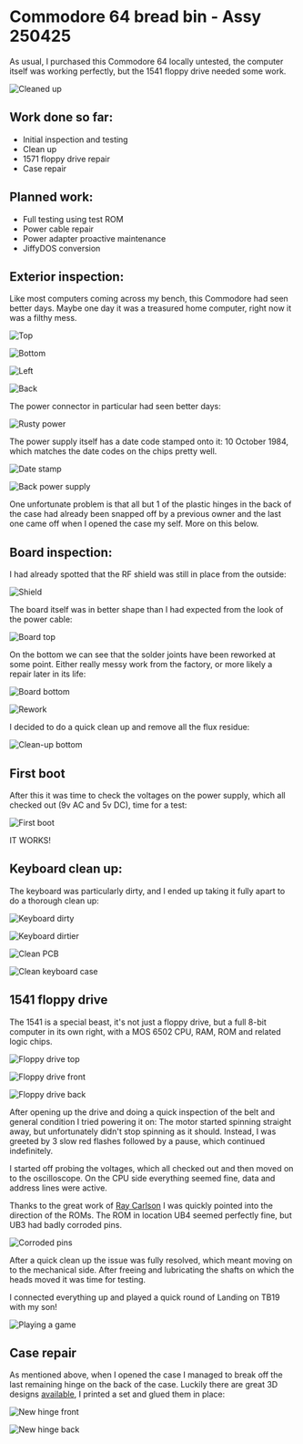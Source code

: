 # Commodore 64 bread bin - Assy 250425

As usual, I purchased this Commodore 64 locally untested, the computer itself was working perfectly, but the 1541 floppy drive needed some work. 

![Cleaned up](img_001.jpg)

## Work done so far: 

+ Initial inspection and testing
+ Clean up
+ 1571 floppy drive repair
+ Case repair

## Planned work: 

+ Full testing using test ROM
+ Power cable repair
+ Power adapter proactive maintenance
+ JiffyDOS conversion

## Exterior inspection:

Like most computers coming across my bench, this Commodore had seen better days. Maybe one day it was a treasured home computer, right now it was a filthy mess.

![Top](img_002.jpg)

![Bottom](img_003.jpg)

![Left](img_004.jpg)

![Back](img_005.jpg)

The power connector in particular had seen better days:

![Rusty power](img_006.jpg)

The power supply itself has a date code stamped onto it: 10 October 1984, which matches the date codes on the chips pretty well.

![Date stamp](img_007.jpg)

![Back power supply](img_008.jpg)

One unfortunate problem is that all but 1 of the plastic hinges in the back of the case had already been snapped off by a previous owner and the last one came off when I opened the case my self. More on this below.

## Board inspection:

I had already spotted that the RF shield was still in place from the outside:

![Shield](img_009.jpg)

The board itself was in better shape than I had expected from the look of the power cable:

![Board top](img_010.jpg)

On the bottom we can see that the solder joints have been reworked at some point. Either really messy work from the factory, or more likely a repair later in its life:

![Board bottom](img_011.jpg)

![Rework](img_012.jpg)

I decided to do a quick clean up and remove all the flux residue:

![Clean-up bottom](img_013.jpg)

## First boot

After this it was time to check the voltages on the power supply, which all checked out (9v AC and 5v DC), time for a test:

![First boot](img_014.jpg)

IT WORKS!

## Keyboard clean up:

The keyboard was particularly dirty, and I ended up taking it fully apart to do a thorough clean up:

![Keyboard dirty](img_015.jpg)

![Keyboard dirtier](img_016.jpg)

![Clean PCB](img_017.jpg)

![Clean keyboard case](img_018.jpg)

## 1541 floppy drive

The 1541 is a special beast, it's not just a floppy drive, but a full 8-bit computer in its own right, with a MOS 6502 CPU, RAM, ROM and related logic chips.

![Floppy drive top](img_019.jpg)

![Floppy drive front](img_020.jpg)

![Floppy drive back](img_021.jpg)

After opening up the drive and doing a quick inspection of the belt and general condition I tried powering it on: The motor started spinning straight away, but unfortunately didn't stop spinning as it should. Instead, I was greeted by 3 slow red flashes followed by a pause, which continued indefinitely. 

I started off probing the voltages, which all checked out and then moved on to the oscilloscope. On the CPU side everything seemed fine, data and address lines were active. 

Thanks to the great work of [Ray Carlson](http://personalpages.tds.net/~rcarlsen/cbm/1541/1541chip.txt) I was quickly pointed into the direction of the ROMs. The ROM in location UB4 seemed perfectly fine, but UB3 had badly corroded pins. 

![Corroded pins](img_022.jpg)

After a quick clean up the issue was fully resolved, which meant moving on to the mechanical side. After freeing and lubricating the shafts on which the heads moved it was time for testing. 

I connected everything up and played a quick round of Landing on TB19 with my son!

![Playing a game](img_023.jpg)

## Case repair

As mentioned above, when I opened the case I managed to break off the last remaining hinge on the back of the case. Luckily there are great 3D designs [available](https://www.thingiverse.com/thing:3092874), I printed a set and glued them in place:

![New hinge front](img_024.jpg)

![New hinge back](img_025.jpg)
